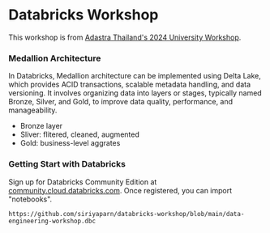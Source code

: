 # Databricks Workshop
This workshop is from [Adastra Thailand's 2024 University Workshop](https://github.com/AdastraTH/2024-univ-workshop).

### Medallion Architecture
In Databricks, Medallion architecture can be implemented using Delta Lake, which provides ACID transactions, scalable metadata handling, and data versioning. It involves organizing data into layers or stages, typically named Bronze, Silver, and Gold, to improve data quality, performance, and manageability.
- Bronze layer
- Sliver: flitered, cleaned, augmented
- Gold: business-level aggrates

### Getting Start with Databricks
Sign up for Databricks Community Edition at [community.cloud.databricks.com](https://community.cloud.databricks.com/login.html?tuuid=8a57b53c-3747-44a5-a35d-1a2c29931bfd). Once registered, you can import "notebooks".
```
https://github.com/siriyaparn/databricks-workshop/blob/main/data-engineering-workshop.dbc
```


